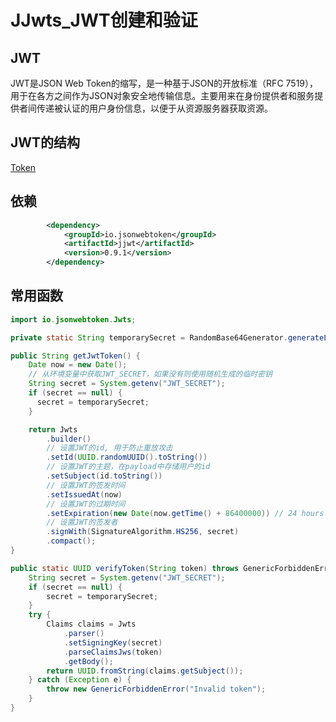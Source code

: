 # JJwts_JWT创建和验证

## JWT

JWT是JSON Web Token的缩写，是一种基于JSON的开放标准（RFC 7519），用于在各方之间作为JSON对象安全地传输信息。主要用来在身份提供者和服务提供者间传递被认证的用户身份信息，以便于从资源服务器获取资源。

## JWT的结构

[Token](../../../服务器网络/域名和网址以及超文本传输协议/cookie_session_token.md)

## 依赖

```xml
		<dependency>
			<groupId>io.jsonwebtoken</groupId>
			<artifactId>jjwt</artifactId>
			<version>0.9.1</version>
		</dependency>
```

## 常用函数

```java
import io.jsonwebtoken.Jwts;

private static String temporarySecret = RandomBase64Generator.generateLong();

public String getJwtToken() {
    Date now = new Date();
	// 从环境变量中获取JWT_SECRET，如果没有则使用随机生成的临时密钥
    String secret = System.getenv("JWT_SECRET");
    if (secret == null) {
      secret = temporarySecret;
    }

    return Jwts
        .builder()
		// 设置JWT的id, 用于防止重放攻击
        .setId(UUID.randomUUID().toString())
		// 设置JWT的主题，在payload中存储用户的id
        .setSubject(id.toString())
		// 设置JWT的签发时间
        .setIssuedAt(now)
		// 设置JWT的过期时间
        .setExpiration(new Date(now.getTime() + 86400000)) // 24 hours
		// 设置JWT的签发者
        .signWith(SignatureAlgorithm.HS256, secret)
        .compact();
}

public static UUID verifyToken(String token) throws GenericForbiddenError {
    String secret = System.getenv("JWT_SECRET");
    if (secret == null) {
	    secret = temporarySecret;
    }
    try {
      	Claims claims = Jwts
        	.parser()
          	.setSigningKey(secret)
          	.parseClaimsJws(token)
          	.getBody();
      	return UUID.fromString(claims.getSubject());
    } catch (Exception e) {
      	throw new GenericForbiddenError("Invalid token");
    }
}
```

